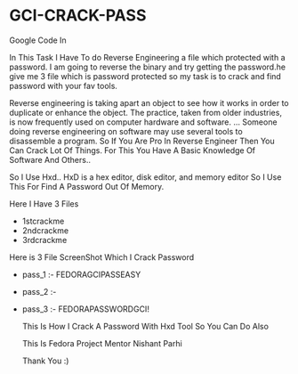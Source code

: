 # GCI-CRACK-PASS

Google Code In 

In This Task I Have To do Reverse Engineering a file which protected with a password. I am going to reverse the binary and try getting the password.he give me 3 file which is password protected so my task is to crack and find password with your fav tools.


Reverse engineering is taking apart an object to see how it works in order to duplicate or enhance the object. The practice, taken from older industries, is now frequently used on computer hardware and software. ... Someone doing reverse engineering on software may use several tools to disassemble a program. So If You Are Pro In Reverse Engineer Then You Can Crack Lot Of Things. For This You Have A Basic
Knowledge Of Software And Others..


So I Use Hxd.. HxD is a hex editor, disk editor, and memory editor So I Use This For Find A Password Out Of Memory.


Here I Have 3 Files

* 1stcrackme
* 2ndcrackme
* 3rdcrackme


Here is 3 File ScreenShot Which I Crack Password

* pass_1 :- FEDORAGCIPASSEASY
* pass_2 :- <password>
* pass_3 :- FEDORAPASSWORDGCI!
  
  This Is How I Crack A Password With Hxd Tool So You Can Do Also 
  
  This Is Fedora Project Mentor Nishant Parhi
  
  Thank You :)
